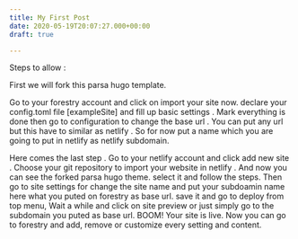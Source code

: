 ```yaml
---
title: My First Post
date: 2020-05-19T20:07:27.000+00:00
draft: true

---
```

Steps to allow :

First we will fork this parsa hugo template.

Go to your forestry account and click on import your site now. declare your config.toml file \[exampleSite\] and fill up basic settings . Mark everything is done then go to configuration to change the base url . You can put any url but this have to similar as netlify . So for now put a name which you are going to put in netlify as netlify subdomain.

Here comes the last step . Go to your netlify account and click add new site . Choose your git repository to import your website in netlify . And now you can see the forked parsa hugo theme. select it and follow the steps. Then go to site settings for change the site name and put your subdoamin name here what you puted on forestry as base url. save it and go to deploy from top menu, Wait a while and click on site preview or just simply go to the subdomain you puted as base url. BOOM! Your site is live. Now you can go to forestry and add, remove or customize every setting and content.
